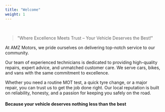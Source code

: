 ```yaml
---
title: "Welcome"
weight: 1
---
```


<br>

> "Where Excellence Meets Trust – Your Vehicle Deserves the Best!"

At AMZ Motors, we pride ourselves on delivering top-notch service to our community.

Our team of experienced technicians is dedicated to providing high-quality repairs, expert advice, and unmatched customer care. We serve cars, bikes, and vans with the same commitment to excellence.

Whether you need a routine MOT test, a quick tyre change, or a major repair, you can trust us to get the job done right. Our local reputation is built on reliability, honesty, and a passion for keeping you safely on the road.

#### Because your vehicle deserves nothing less than the best
